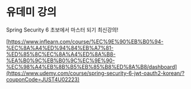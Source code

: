 # 유데미 강의
Spring Security 6 초보에서 마스터 되기 최신강의!<br>

[https://www.inflearn.com/course/%EC%9E%90%EB%B0%94-%EC%8A%A4%ED%94%84%EB%A7%81-%ED%85%8C%EC%8A%A4%ED%8A%B8-%EA%B0%9C%EB%B0%9C%EC%9E%90-%EC%98%A4%EB%8B%B5%EB%85%B8%ED%8A%B8/dashboard](https://www.udemy.com/course/spring-security-6-jwt-oauth2-korean/?couponCode=JUST4U02223)

